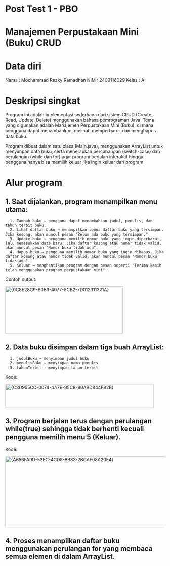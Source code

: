 # Post Test 1 - PBO
# Manajemen Perpustakaan Mini (Buku) CRUD

# Data diri
Nama : Mochammad Rezky Ramadhan 
NIM : 2409116029 Kelas : A 

# Deskripsi singkat
Program ini adalah implementasi sederhana dari sistem CRUD (Create, Read, Update, Delete) menggunakan bahasa pemrograman Java.
Tema yang digunakan adalah Manajemen Perpustakaan Mini (Buku), di mana pengguna dapat menambahkan, melihat, memperbarui, dan menghapus data buku.

Program dibuat dalam satu class (Main.java), menggunakan ArrayList untuk menyimpan data buku, serta menerapkan percabangan (switch-case) dan perulangan (while dan for) agar program berjalan interaktif hingga pengguna hanya bisa memilih keluar jika ingin keluar dari program.

# Alur program
## 1. Saat dijalankan, program menampilkan menu utama:
      1. Tambah buku → pengguna dapat menambahkan judul, penulis, dan tahun terbit buku.
      2. Lihat daftar buku → menampilkan semua daftar buku yang tersimpan. Jika kosong, akan muncul pesan "Belum ada buku yang tersimpan."
      3. Update buku → pengguna memilih nomor buku yang ingin diperbarui, lalu memasukkan data baru. Jika daftar kosong atau nomor tidak valid, akan muncul pesan "Nomor buku tidak ada".
      4. Hapus buku → pengguna memilih nomor buku yang ingin dihapus. Jika daftar kosong atau nomor tidak valid, akan muncul pesan "Nomor buku tidak ada".
      5. Keluar → menghentikan program dengan pesan seperti "Terima kasih telah menggunakan program perpustakaan mini".
Contoh output:

<img width="372" height="149" alt="{0C8E28C9-B0B3-4077-8CB2-7D012911321A}" src="https://github.com/user-attachments/assets/60808caf-c5ae-4a1c-9f6d-347edec66e81" />

## 2. Data buku disimpan dalam tiga buah ArrayList:
      1. judulBuku → menyimpan judul buku
      2. penulisBuku → menyimpan nama penulis
      3. tahunTerbit → menyimpan tahun terbit
Kode:

<img width="469" height="75" alt="{C3D955CC-0074-4A7E-95C8-90ABD844F82B}" src="https://github.com/user-attachments/assets/f95b0449-c14d-4606-aa26-101d164c096f" />

## 3. Program berjalan terus dengan perulangan while(true) sehingga tidak berhenti kecuali pengguna memilih menu 5 (Keluar).
Kode:

<img width="681" height="224" alt="{A656FA9D-53EC-4CD8-8B83-2BCAF08A20E4}" src="https://github.com/user-attachments/assets/bbb987d3-0229-4339-a63f-da807c693dd0" />

## 4. Proses menampilkan daftar buku menggunakan perulangan for yang membaca semua elemen di dalam ArrayList.
